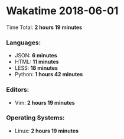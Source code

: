 # Wakatime 2018-06-01

Time Total: **2 hours 19 minutes**

### Languages:
- JSON: **6 minutes** 
- HTML: **11 minutes** 
- LESS: **18 minutes** 
- Python: **1 hours 42 minutes** 

### Editors:
- Vim: **2 hours 19 minutes** 

### Operating Systems:
- Linux: **2 hours 19 minutes** 

